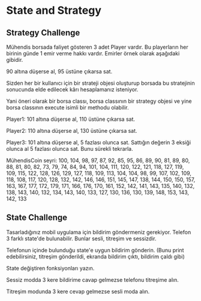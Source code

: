 # State and Strategy

## Strategy Challenge

Mühendis borsada faliyet gösteren 3 adet Player vardır. Bu playerların her birinin günde 1 emir verme hakkı vardır. Emirler örnek olarak aşağıdaki gibidir.

90 altına düşerse al, 95 üstüne çıkarsa sat.

Sizden her bir kullanıcı için bir strateji objesi oluşturup borsada bu stratejinin sonucunda elde edilecek kârı hesaplamanız isteniyor.

Yani öneri olarak bir borsa classı, borsa classının bir strategy objesi ve yine borsa classının execute isimli bir methodu olabilir.

Player1: 101 altına düşerse al, 110 üstüne çıkarsa sat.

Player2: 110 altına düşerse al, 130 üstüne çıkarsa sat.

Player3: 101 altına düşerse al, 5 fazlası olunca sat. Sattığın değerin 3 eksiği olunca al 5 fazlası olunca sat. Bunu sürekli tekrarla.

MühendisCoin seyri: 100, 104, 98, 97, 87, 92, 85, 95, 86, 89, 90, 81, 89, 80, 88, 81, 80, 82, 73, 79, 74, 84, 94, 101, 104, 111, 120, 122, 121, 118, 127, 119, 109, 115, 122, 128, 126, 129, 127, 118, 109, 113, 104, 104, 98, 99, 107, 102, 109, 118, 108, 117, 120, 128, 132, 142, 146, 146, 151, 145, 147, 138, 144, 150, 150, 157, 163, 167, 177, 172, 179, 171, 166, 176, 170, 161, 152, 142, 141, 143, 135, 140, 132, 138, 143, 140, 132, 134, 143, 140, 133, 127, 130, 136, 130, 139, 148, 153, 143, 142, 133

## State Challenge

Tasarladığınız mobil uygulama için bildirim göndermeniz gerekiyor. Telefon 3 farklı state'de bulunabilir. Bunlar sesli, titreşim ve sessizdir.

Telefonun içinde bulunduğu state'e uygun bildirim gönderin. (Bunu print edebilirsiniz, titreşim gönderildi, ekranda bildirim çıktı, bildirim çaldı gibi)

State değiştiren fonksiyonları yazın.

Sessiz modda 3 kere bildirime cavap gelmezse telefonu titreşime alın.

Titreşim modunda 3 kere cevap gelmezse sesli moda alın.
